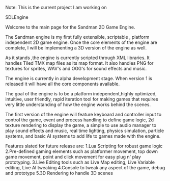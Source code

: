 Note: This is the current project I am working on


SDLEngine

Welcome to the main page for the Sandman 2D Game Engine.

The Sandman engine is my first fully extensible, scriptable , platform independent 2D game engine. Once the core elements of the engine are complete, I will be implementing a 3D version of the engine as well.

As it stands ,the engine is currently scripted through XML libraries. It handles Tiled TMX map files as its map format. It also handles PNG for textures for sprites, WAV's and OGG's for sound effects and music.

The engine is currently in alpha development stage. When version 1 is released it will have all the core components available.

The goal of the engine is to be a platform independent,highly optimized, intuitive, user friendly, rapid iteration tool for making games that requires very little understanding of how the engine works behind the scenes. 

The first version of the engine will feature keyboard and controller input to control the game, event and process handling to define game logic, 2d texture rendering to display the game, a simple to use audio manager to play sound effects and music, real time lighting, physics simulation, particle systems, and basic AI systems to add life to games made with the engine.

Features slated for future release are:
1.Lua Scripting for robust game logic
2.Pre-defined gaming elements such as platformer movement, top down game movement, point and click movement for easy plug n' play prototyping.
3.Live Editing tools such as Live Map editing, Live Variable editing, Live AI tweaking
4.Console to tweak any aspect of the game, debug and prototype 
5.3D Rendering to handle 3D scenes